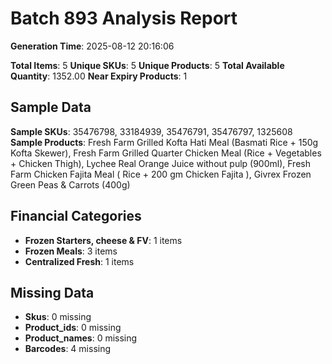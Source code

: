 # Batch 893 Analysis Report

**Generation Time**: 2025-08-12 20:16:06

**Total Items**: 5
**Unique SKUs**: 5
**Unique Products**: 5
**Total Available Quantity**: 1352.00
**Near Expiry Products**: 1

## Sample Data
**Sample SKUs**: 35476798, 33184939, 35476791, 35476797, 1325608
**Sample Products**: Fresh Farm Grilled Kofta Hati Meal (Basmati Rice +  150g Kofta Skewer), Fresh Farm Grilled Quarter Chicken Meal (Rice + Vegetables + Chicken Thigh), Lychee Real Orange Juice without pulp (900ml), Fresh Farm Chicken Fajita Meal ( Rice + 200 gm Chicken Fajita ), Givrex Frozen Green Peas & Carrots (400g)

## Financial Categories
- **Frozen Starters, cheese & FV**: 1 items
- **Frozen Meals**: 3 items
- **Centralized Fresh**: 1 items

## Missing Data
- **Skus**: 0 missing
- **Product_ids**: 0 missing
- **Product_names**: 0 missing
- **Barcodes**: 4 missing

